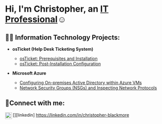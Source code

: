 <h1>Hi, I'm Christopher, an <a href="https://linkedin.com/christopher-blackmore">IT Professional</a>☺</h1>

<h2>👨‍💻 Information Technology Projects:</h2>

- <b>osTicket (Help Desk Ticketing System)</b>
  - [osTicket: Prerequisites and Installation](https://github.com/cblack5880/osticket-prereqs)
  - [osTicket: Post-Installation Configuration](https://github.com/cblack5880/post-install-config)
    
- <b>Microsoft Azure</b>
  - [Configuring On-premises Active Directory within Azure VMs](https://github.com/cblack5880/configure-ad)
  - [Network Security Groups (NSGs) and Inspecting Network Protocols](https://github.com/cblack5880/azure-network-protocols)
<h2>🤳Connect with me:</h2>

[<img align="left" alt="Josh | LinkedIn" width="22px" src="https://cdn.jsdelivr.net/npm/simple-icons@v3/icons/linkedin.svg" />][linkedin] https://linkedin.com/in/christopher-blackmore
